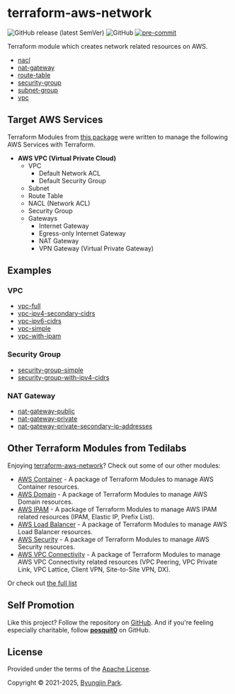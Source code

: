 # terraform-aws-network

![GitHub release (latest SemVer)](https://img.shields.io/github/v/release/tedilabs/terraform-aws-network?color=blue&sort=semver&style=flat-square)
![GitHub](https://img.shields.io/github/license/tedilabs/terraform-aws-network?color=blue&style=flat-square)
[![pre-commit](https://img.shields.io/badge/pre--commit-enabled-brightgreen?logo=pre-commit&logoColor=white&style=flat-square)](https://github.com/pre-commit/pre-commit)

Terraform module which creates network related resources on AWS.

- [nacl](./modules/nacl)
- [nat-gateway](./modules/nat-gateway)
- [route-table](./modules/route-table)
- [security-group](./modules/security-group)
- [subnet-group](./modules/subnet-group)
- [vpc](./modules/vpc)


## Target AWS Services

Terraform Modules from [this package](https://github.com/tedilabs/terraform-aws-network) were written to manage the following AWS Services with Terraform.

- **AWS VPC (Virtual Private Cloud)**
  - VPC
    - Default Network ACL
    - Default Security Group
  - Subnet
  - Route Table
  - NACL (Network ACL)
  - Security Group
  - Gateways
    - Internet Gateway
    - Egress-only Internet Gateway
    - NAT Gateway
    - VPN Gateway (Virtual Private Gateway)


## Examples

### VPC

- [vpc-full](./examples/vpc-full)
- [vpc-ipv4-secondary-cidrs](./examples/vpc-ipv4-secondary-cidrs)
- [vpc-ipv6-cidrs](./examples/vpc-ipv6-cidrs)
- [vpc-simple](./examples/vpc-simple)
- [vpc-with-ipam](./examples/vpc-with-ipam)

### Security Group

- [security-group-simple](./examples/security-group-simple)
- [security-group-with-ipv4-cidrs](./examples/security-group-with-ipv4-cidrs)

### NAT Gateway

- [nat-gateway-public](./examples/nat-gateway-public/)
- [nat-gateway-private](./examples/nat-gateway-private/)
- [nat-gateway-private-secondary-ip-addresses](./examples/nat-gateway-private-secondary-ip-addresses)


## Other Terraform Modules from Tedilabs

Enjoying [terraform-aws-network](https://github.com/tedilabs/terraform-aws-network)? Check out some of our other modules:

- [AWS Container](https://github.com/tedilabs/terraform-aws-container) - A package of Terraform Modules to manage AWS Container resources.
- [AWS Domain](https://github.com/tedilabs/terraform-aws-domain) - A package of Terraform Modules to manage AWS Domain resources.
- [AWS IPAM](https://github.com/tedilabs/terraform-aws-ipam) - A package of Terraform Modules to manage AWS IPAM related resources (IPAM, Elastic IP, Prefix List).
- [AWS Load Balancer](https://github.com/tedilabs/terraform-aws-load-balancer) - A package of Terraform Modules to manage AWS Load Balancer resources.
- [AWS Security](https://github.com/tedilabs/terraform-aws-security) - A package of Terraform Modules to manage AWS Security resources.
- [AWS VPC Connectivity](https://github.com/tedilabs/terraform-aws-vpc-connectivity) - A package of Terraform Modules to manage AWS VPC Connectivity related resources (VPC Peering, VPC Private Link, VPC Lattice, Client VPN, Site-to-Site VPN, DX).

Or check out [the full list](https://github.com/search?q=org%3Atedilabs+topic%3Aterraform-module&type=repositories)


## Self Promotion

Like this project? Follow the repository on [GitHub](https://github.com/tedilabs/terraform-aws-network). And if you're feeling especially charitable, follow **[posquit0](https://github.com/posquit0)** on GitHub.


## License

Provided under the terms of the [Apache License](LICENSE).

Copyright © 2021-2025, [Byungjin Park](https://www.posquit0.com).